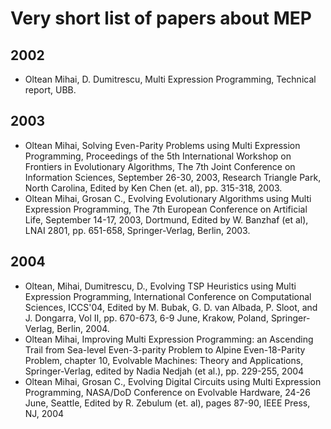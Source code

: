 # Very short list of papers about MEP

## 2002
  * Oltean Mihai, D. Dumitrescu, Multi Expression Programming, Technical report, UBB.

## 2003
  * Oltean Mihai, Solving Even-Parity Problems using Multi Expression Programming, Proceedings of the 5th International Workshop on Frontiers in Evolutionary Algorithms, The 7th Joint Conference on Information Sciences, September 26-30, 2003, Research Triangle Park, North Carolina, Edited by Ken Chen (et. al), pp. 315-318, 2003. 
  * Oltean Mihai, Grosan C., Evolving Evolutionary Algorithms using Multi Expression Programming, The 7th European Conference on Artificial Life, September 14-17, 2003, Dortmund, Edited by W. Banzhaf (et al), LNAI 2801, pp. 651-658, Springer-Verlag, Berlin, 2003. 

## 2004
  * Oltean, Mihai, Dumitrescu, D., Evolving TSP Heuristics using Multi Expression Programming, International Conference on Computational Sciences, ICCS'04, Edited by M. Bubak, G. D. van Albada, P. Sloot, and J. Dongarra, Vol II, pp. 670-673, 6-9 June, Krakow, Poland, Springer-Verlag, Berlin, 2004.
  * Oltean Mihai, Improving Multi Expression Programming: an Ascending Trail from Sea-level Even-3-parity Problem to Alpine Even-18-Parity Problem, chapter 10, Evolvable Machines: Theory and Applications, Springer-Verlag, edited by Nadia Nedjah (et al.), pp. 229-255, 2004
  * Oltean Mihai, Grosan C., Evolving Digital Circuits using Multi Expression Programming, NASA/DoD Conference on Evolvable Hardware, 24-26 June, Seattle, Edited by R. Zebulum (et. al), pages 87-90, IEEE Press, NJ, 2004